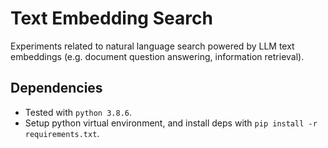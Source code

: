 # Text Embedding Search

Experiments related to natural language search powered by LLM text embeddings (e.g. document question answering, information retrieval).

## Dependencies

- Tested with `python 3.8.6`.
- Setup python virtual environment, and install deps with `pip install -r requirements.txt`.
